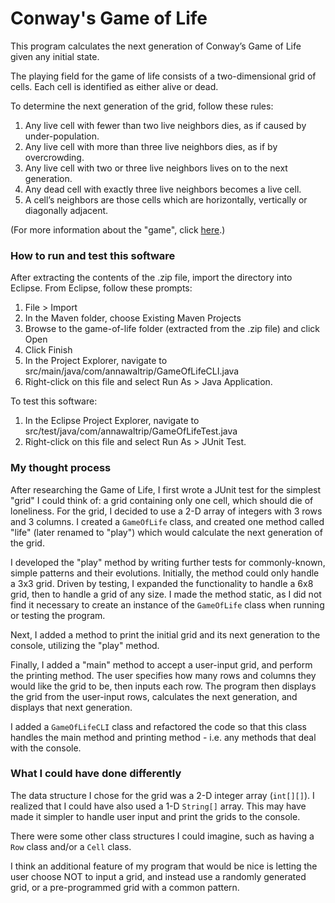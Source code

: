 # Conway's Game of Life

This program calculates the next generation of Conway’s Game of Life given any initial state.

The playing field for the game of life consists of a two-dimensional grid of cells. Each cell is identified as either alive or dead.

To determine the next generation of the grid, follow these rules:

1. Any live cell with fewer than two live neighbors dies, as if caused by under-population.
2. Any live cell with more than three live neighbors dies, as if by overcrowding.
3. Any live cell with two or three live neighbors lives on to the next generation.
4. Any dead cell with exactly three live neighbors becomes a live cell.
5. A cell’s neighbors are those cells which are horizontally, vertically or diagonally adjacent.

(For more information about the "game", click [here](https://en.wikipedia.org/wiki/Conway%27s_Game_of_Life).)

### How to run and test this software

After extracting the contents of the .zip file, import the directory into Eclipse.
From Eclipse, follow these prompts:

1. File > Import
2. In the Maven folder, choose Existing Maven Projects
3. Browse to the game-of-life folder (extracted from the .zip file) and click Open
4. Click Finish
5. In the Project Explorer, navigate to src/main/java/com/annawaltrip/GameOfLifeCLI.java
6. Right-click on this file and select Run As > Java Application. 

To test this software:

1. In the Eclipse Project Explorer, navigate to src/test/java/com/annawaltrip/GameOfLifeTest.java
2. Right-click on this file and select Run As > JUnit Test.

### My thought process

After researching the Game of Life, I first wrote a JUnit test for the simplest "grid" I could think of: a grid containing only one cell, which should die of loneliness. For the grid, I decided to use a 2-D array of integers with 3 rows and 3 columns. I created a `GameOfLife` class, and created one method called "life" (later renamed to "play") which would calculate the next generation of the grid. 

I developed the "play" method by writing further tests for commonly-known, simple patterns and their evolutions. Initially, the method could only handle a 3x3 grid. Driven by testing, I expanded the functionality to handle a 6x8 grid, then to handle a grid of any size. I made the method static, as I did not find it necessary to create an instance of the `GameOfLife` class when running or testing the program.

Next, I added a method to print the initial grid and its next generation to the console, utilizing the "play" method.

Finally, I added a "main" method to accept a user-input grid, and perform the printing method. The user specifies how many rows and columns they would like the grid to be, then inputs each row. The program then displays the grid from the user-input rows, calculates the next generation, and displays that next generation.

I added a `GameOfLifeCLI` class and refactored the code so that this class handles the main method and printing method - i.e. any methods that deal with the console.

### What I could have done differently

The data structure I chose for the grid was a 2-D integer array (`int[][]`). I realized that I could have also used a 1-D `String[]` array. This may have made it simpler to handle user input and print the grids to the console.

There were some other class structures I could imagine, such as having a `Row` class and/or a `Cell` class.

I think an additional feature of my program that would be nice is letting the user choose NOT to input a grid, and instead use a randomly generated grid, or a pre-programmed grid with a common pattern.

